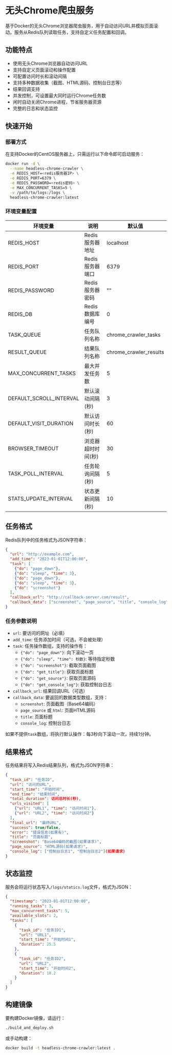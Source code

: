 # 无头Chrome爬虫服务

基于Docker的无头Chrome浏览器爬虫服务，用于自动访问URL并模拟页面滚动。服务从Redis队列读取任务，支持自定义任务配置和回调。

## 功能特点

- 使用无头Chrome浏览器自动访问URL
- 支持自定义页面滚动和操作配置
- 可配置访问时长和滚动间隔
- 支持多种数据收集（截图、HTML源码、控制台日志等）
- 结果回调支持
- 并发控制，可设置最大同时运行Chrome任务数
- 闲时自动关闭Chrome进程，节省服务器资源
- 完整的日志和状态监控

## 快速开始

### 部署方式

在支持Docker的CentOS服务器上，只需运行以下命令即可启动服务：

```bash
docker run -d \
  --name headless-chrome-crawler \
  -e REDIS_HOST=<redis服务器IP> \
  -e REDIS_PORT=6379 \
  -e REDIS_PASSWORD=<redis密码> \
  -e MAX_CONCURRENT_TASKS=5 \
  -v /path/to/logs:/logs \
  headless-chrome-crawler:latest
```

### 环境变量配置

| 环境变量 | 说明 | 默认值 |
|---------|------|-------|
| REDIS_HOST | Redis服务器地址 | localhost |
| REDIS_PORT | Redis服务器端口 | 6379 |
| REDIS_PASSWORD | Redis服务器密码 | "" |
| REDIS_DB | Redis数据库编号 | 0 |
| TASK_QUEUE | 任务队列名称 | chrome_crawler_tasks |
| RESULT_QUEUE | 结果队列名称 | chrome_crawler_results |
| MAX_CONCURRENT_TASKS | 最大并发任务数 | 5 |
| DEFAULT_SCROLL_INTERVAL | 默认滚动间隔(秒) | 3 |
| DEFAULT_VISIT_DURATION | 默认访问时长(秒) | 60 |
| BROWSER_TIMEOUT | 浏览器超时时间(秒) | 30 |
| TASK_POLL_INTERVAL | 任务轮询间隔(秒) | 5 |
| STATS_UPDATE_INTERVAL | 状态更新间隔(秒) | 10 |

## 任务格式

Redis队列中的任务格式为JSON字符串：

```json
{
  "url": "http://example.com",
  "add_time": "2023-01-01T12:00:00",
  "task": [
    {"do": "page_down"},
    {"do": "sleep", "time": 3},
    {"do": "page_down"},
    {"do": "sleep", "time": 3},
    {"do": "screenshot"}
  ],
  "callback_url": "http://callback-server.com/result",
  "callback_data": ["screenshot", "page_source", "title", "console_log"]
}
```

### 任务参数说明

- `url`: 要访问的网址（必填）
- `add_time`: 任务添加时间（可选，不会被处理）
- `task`: 任务操作数组，支持的操作有：
  - `{"do": "page_down"}`: 向下滚动一页
  - `{"do": "sleep", "time": 秒数}`: 等待指定秒数
  - `{"do": "screenshot"}`: 截取页面截图
  - `{"do": "get_title"}`: 获取页面标题
  - `{"do": "get_source"}`: 获取页面源码
  - `{"do": "get_console_log"}`: 获取控制台日志
- `callback_url`: 结果回调URL（可选）
- `callback_data`: 要返回的数据类型数组，支持：
  - `screenshot`: 页面截图（Base64编码）
  - `page_source` 或 `html`: 页面HTML源码
  - `title`: 页面标题
  - `console_log`: 控制台日志

如果不提供`task`数组，将执行默认操作：每3秒向下滚动一次，持续1分钟。

## 结果格式

任务结果将写入Redis结果队列，格式为JSON字符串：

```json
{
  "task_id": "任务ID",
  "url": "访问的URL",
  "start_time": "开始时间",
  "end_time": "结束时间",
  "total_duration": 访问总时长(秒),
  "urls_visited": [
    {"url": "URL1", "time": "访问时间1"},
    {"url": "URL2", "time": "访问时间2"}
  ],
  "final_url": "最终URL",
  "success": true/false,
  "error": "错误信息(如果有)",
  "title": "页面标题",
  "screenshot": "Base64编码的截图(如果请求)",
  "page_source": "HTML源码(如果请求)",
  "console_log": ["控制台日志1", "控制台日志2"](如果请求)
}
```

## 状态监控

服务会将运行状态写入`/logs/statics.log`文件，格式为JSON：

```json
{
  "timestamp": "2023-01-01T12:00:00",
  "running_tasks": 3,
  "max_concurrent_tasks": 5,
  "available_slots": 2,
  "tasks": [
    {
      "task_id": "任务ID1",
      "url": "URL1",
      "start_time": "开始时间1",
      "duration": 25.5
    },
    {
      "task_id": "任务ID2",
      "url": "URL2",
      "start_time": "开始时间2",
      "duration": 10.2
    }
  ]
}
```

## 构建镜像

要构建Docker镜像，请运行：

```bash
./build_and_deploy.sh
```

或手动构建：

```bash
docker build -t headless-chrome-crawler:latest .
```
